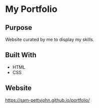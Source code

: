 # My Portfolio

## Purpose
Website curated by me to display my skills.

## Built With
* HTML
* CSS

## Website
https://sam-pettyjohn.github.io/portfolio/
